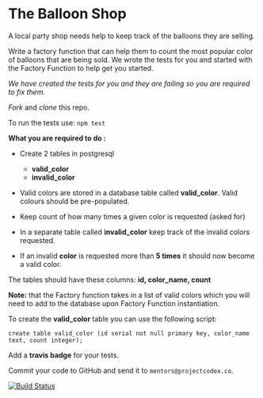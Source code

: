 # The Balloon Shop

A local party shop needs help to keep track of the balloons they are selling.

Write a factory function that can help them to count the most popular color of balloons that are being sold. We wrote the tests for you and started with the Factory Function to help get you started.

*We have created the tests for you and they are failing so you are required to fix them.*

*Fork* and *clone* this repo.

To run the tests use: `npm test`

**What you are required to do :**

- Create 2 tables in postgresql
    - **valid_color**
    - **invalid_color**
    
- Valid colors are stored in a database table called **valid_color**. Valid colours should be pre-populated. 
- Keep count of how many times a given color is requested (asked for)
- In a separate table called **invalid_color** keep track of the invalid colors requested.
- If an invalid **color** is requested more than **5 times** it should now become a valid color.

The tables should have these columns: **id, color_name, count**

**Note:** that the Factory function takes in a list of valid colors which you will need to add to the database upon Factory Function instantiation.

To create the **valid_color** table you can use the following script:

`create table valid_color (id serial not null primary key, color_name text, count integer);`

Add a **travis badge** for your tests.

Commit your code to GitHub and send it to `mentors@projectcodex.co`.

[![Build Status](https://app.travis-ci.com/V203/the-balloon-shop.svg?branch=main)](https://app.travis-ci.com/V203/the-balloon-shop)